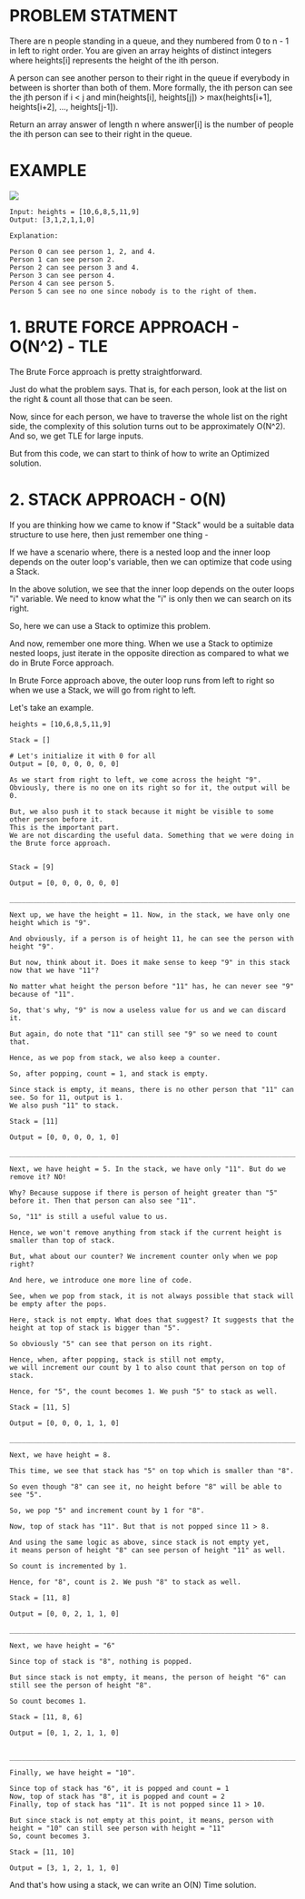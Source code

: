 # PROBLEM STATMENT

There are n people standing in a queue, and they numbered from 0 to n - 1 in left to right order. You are given an array heights of distinct integers where heights[i] represents the height of the ith person.

A person can see another person to their right in the queue if everybody in between is shorter than both of them. More formally, the ith person can see the jth person if i < j and min(heights[i], heights[j]) > max(heights[i+1], heights[i+2], ..., heights[j-1]).

Return an array answer of length n where answer[i] is the number of people the ith person can see to their right in the queue.

# EXAMPLE

![](2023-04-17-16-41-59.png)

    Input: heights = [10,6,8,5,11,9]
    Output: [3,1,2,1,1,0]

    Explanation:

    Person 0 can see person 1, 2, and 4.
    Person 1 can see person 2.
    Person 2 can see person 3 and 4.
    Person 3 can see person 4.
    Person 4 can see person 5.
    Person 5 can see no one since nobody is to the right of them.

# **1. BRUTE FORCE APPROACH - O(N^2) - TLE**

The Brute Force approach is pretty straightforward.

Just do what the problem says. That is, for each person, look at the list on the right & count all those that can be seen.

Now, since for each person, we have to traverse the whole list on the right side, the complexity of this solution turns out to be approximately O(N^2). And so, we get TLE for large inputs.

But from this code, we can start to think of how to write an Optimized solution.

# **2. STACK APPROACH - O(N)**

If you are thinking how we came to know if "Stack" would be a suitable data structure to use here, then just remember one thing - 

If we have a scenario where, there is a nested loop and the inner loop depends on the outer loop's variable, then we can optimize that code using a Stack.

In the above solution, we see that the inner loop depends on the outer loops "i" variable. We need to know what the "i" is only then we can search on its right.

So, here we can use a Stack to optimize this problem.

And now, remember one more thing. When we use a Stack to optimize nested loops, just iterate in the opposite direction as compared to what we do in Brute Force approach.

In Brute Force approach above, the outer loop runs from left to right so when we use a Stack, we will go from right to left.


Let's take an example.

	heights = [10,6,8,5,11,9]
	
	Stack = []
	
	# Let's initialize it with 0 for all
	Output = [0, 0, 0, 0, 0, 0]
	
	As we start from right to left, we come across the height "9". Obviously, there is no one on its right so for it, the output will be 0.
	
	But, we also push it to stack because it might be visible to some other person before it. 
	This is the important part. 
	We are not discarding the useful data. Something that we were doing in the Brute force approach.
	
	
	Stack = [9]
	
	Output = [0, 0, 0, 0, 0, 0]
	
	____________________________________________________________________________________________
	
	Next up, we have the height = 11. Now, in the stack, we have only one height which is "9". 
	
	And obviously, if a person is of height 11, he can see the person with height "9".
	
	But now, think about it. Does it make sense to keep "9" in this stack now that we have "11"?
	
	No matter what height the person before "11" has, he can never see "9" because of "11".
	
	So, that's why, "9" is now a useless value for us and we can discard it. 
	
	But again, do note that "11" can still see "9" so we need to count that.
	
	Hence, as we pop from stack, we also keep a counter.
	
	So, after popping, count = 1, and stack is empty.
	
	Since stack is empty, it means, there is no other person that "11" can see. So for 11, output is 1.
	We also push "11" to stack.
	
	Stack = [11]
	
	Output = [0, 0, 0, 0, 1, 0]
	
	____________________________________________________________________________________________
	
	Next, we have height = 5. In the stack, we have only "11". But do we remove it? NO!
	
	Why? Because suppose if there is person of height greater than "5" before it. Then that person can also see "11". 
	
	So, "11" is still a useful value to us.
	
	Hence, we won't remove anything from stack if the current height is smaller than top of stack.
	
	But, what about our counter? We increment counter only when we pop right?
	
	And here, we introduce one more line of code.
	
	See, when we pop from stack, it is not always possible that stack will be empty after the pops.
	
	Here, stack is not empty. What does that suggest? It suggests that the height at top of stack is bigger than "5".
	
	So obviously "5" can see that person on its right. 
	
	Hence, when, after popping, stack is still not empty,
	we will increment our count by 1 to also count that person on top of stack. 
	
	Hence, for "5", the count becomes 1. We push "5" to stack as well.
	
	Stack = [11, 5]
	
	Output = [0, 0, 0, 1, 1, 0]
	
	____________________________________________________________________________________________
	
	Next, we have height = 8.
	
	This time, we see that stack has "5" on top which is smaller than "8".
	
	So even though "8" can see it, no height before "8" will be able to see "5".
	
	So, we pop "5" and increment count by 1 for "8".
	
	Now, top of stack has "11". But that is not popped since 11 > 8.
	
	And using the same logic as above, since stack is not empty yet,
	it means person of height "8" can see person of height "11" as well.
	
	So count is incremented by 1.
	
	Hence, for "8", count is 2. We push "8" to stack as well.
	
	Stack = [11, 8]
	
	Output = [0, 0, 2, 1, 1, 0]
	
	____________________________________________________________________________________________
	
	Next, we have height = "6"
	
	Since top of stack is "8", nothing is popped.
	
	But since stack is not empty, it means, the person of height "6" can still see the person of height "8".
	
	So count becomes 1.
	
	Stack = [11, 8, 6]
	
	Output = [0, 1, 2, 1, 1, 0]
	
	
	____________________________________________________________________________________________
	
	Finally, we have height = "10".
	
	Since top of stack has "6", it is popped and count = 1
	Now, top of stack has "8", it is popped and count = 2
	Finally, top of stack has "11". It is not popped since 11 > 10.
	
	But since stack is not empty at this point, it means, person with height = "10" can still see person with height = "11"
	So, count becomes 3. 
	
	Stack = [11, 10]
	
	Output = [3, 1, 2, 1, 1, 0]

And that's how using a stack, we can write an O(N) Time solution.













